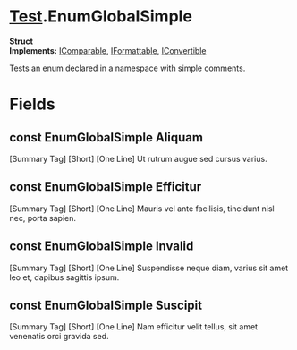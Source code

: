 # [Test](TableOfContents.Test.md).EnumGlobalSimple

**Struct**  
**Implements:** [IComparable](https://docs.microsoft.com/en-us/dotnet/api/system.icomparable), [IFormattable](https://docs.microsoft.com/en-us/dotnet/api/system.iformattable), [IConvertible](https://docs.microsoft.com/en-us/dotnet/api/system.iconvertible)  
  
Tests an enum declared in a namespace with simple comments.  
  

# Fields

## const EnumGlobalSimple Aliquam

[Summary Tag] [Short] [One Line] Ut rutrum augue sed cursus varius.  
  

## const EnumGlobalSimple Efficitur

[Summary Tag] [Short] [One Line] Mauris vel ante facilisis, tincidunt nisl nec, porta sapien.  
  

## const EnumGlobalSimple Invalid

[Summary Tag] [Short] [One Line] Suspendisse neque diam, varius sit amet leo et, dapibus sagittis ipsum.  
  

## const EnumGlobalSimple Suscipit

[Summary Tag] [Short] [One Line] Nam efficitur velit tellus, sit amet venenatis orci gravida sed.  
  


